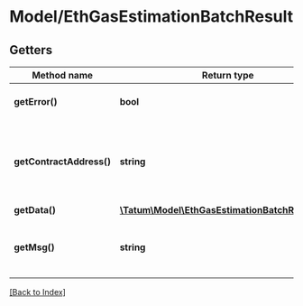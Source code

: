 # Model/EthGasEstimationBatchResult

## Getters

Method name | Return type | Description | Notes
------------ | ------------- | ------------- | -------------
**getError()** | **bool** | If estimation succeeded. |
**getContractAddress()** | **string** | Contract address of ERC20 token, if transaction is ERC20 token | [optional]
**getData()** | [**\Tatum\Model\EthGasEstimationBatchResultData**](EthGasEstimationBatchResultData.md) |  | [optional]
**getMsg()** | **string** | Error message. Present only if error - true. | [optional]

[[Back to Index]](../index.md)
